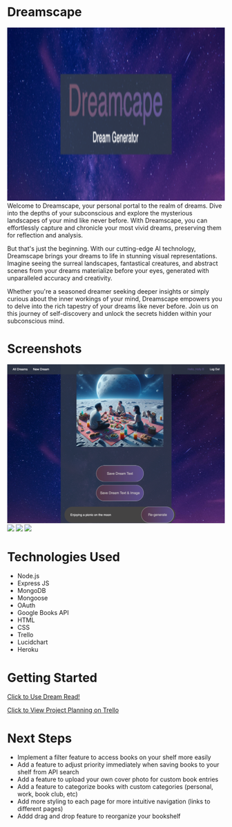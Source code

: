 # Dreamscape
<div id="header" align="center">

  <img src="/DreamscapeBanner.png" width="800" height="400">

</div>
Welcome to Dreamscape, your personal portal to the realm of dreams. Dive into the depths of your subconscious and explore the mysterious landscapes of your mind like never before. With Dreamscape, you can effortlessly capture and chronicle your most vivid dreams, preserving them for reflection and analysis.

But that's just the beginning. With our cutting-edge AI technology, Dreamscape brings your dreams to life in stunning visual representations. Imagine seeing the surreal landscapes, fantastical creatures, and abstract scenes from your dreams materialize before your eyes, generated with unparalleled accuracy and creativity.

Whether you're a seasoned dreamer seeking deeper insights or simply curious about the inner workings of your mind, Dreamscape empowers you to delve into the rich tapestry of your dreams like never before. Join us on this journey of self-discovery and unlock the secrets hidden within your subconscious mind.


# Screenshots

<img src="/ImageGen.png">
<img src="/Dream-Read-Search.png">
<img src="/Dream-Read-Add.png">
<img src="/Dream-Read-Shelf.png">

# Technologies Used

- Node.js
- Express JS
- MongoDB
- Mongoose
- OAuth
- Google Books API
- HTML
- CSS
- Trello
- Lucidchart
- Heroku

# Getting Started

[Click to Use Dream Read!](https://dream-read-95c5d3ae821f.herokuapp.com/)

[Click to View Project Planning on Trello](https://trello.com/b/XKlmD1PJ/project-4)

# Next Steps

- Implement a filter feature to access books on your shelf more easily
- Add a feature to adjust priority immediately when saving books to your shelf from API search
- Add a feature to upload your own cover photo for custom book entries
- Add a feature to categorize books with custom categories (personal, work, book club, etc)
- Add more styling to each page for more intuitive navigation (links to different pages)
- Addd drag and drop feature to reorganize your bookshelf
